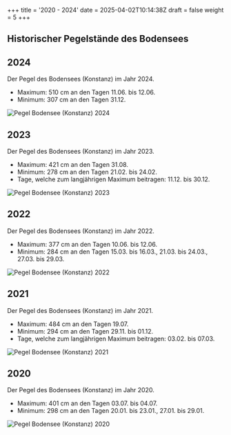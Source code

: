 +++
title = '2020 - 2024'
date = 2025-04-02T10:14:38Z
draft = false
weight = 5
+++

## Historischer Pegelstände des Bodensees

## 2024

Der Pegel des Bodensees (Konstanz) im Jahr 2024.

- Maximum: 510 cm an den Tagen 11.06. bis 12.06.
- Minimum: 307 cm an den Tagen 31.12.

![Pegel Bodensee (Konstanz) 2024](/images/DE/graphs_historic/longterm_DE_2024.png)

## 2023

Der Pegel des Bodensees (Konstanz) im Jahr 2023.

- Maximum: 421 cm an den Tagen 31.08.
- Minimum: 278 cm an den Tagen 21.02. bis 24.02.
- Tage, welche zum langjährigen Maximum beitragen: 11.12. bis 30.12.

![Pegel Bodensee (Konstanz) 2023](/images/DE/graphs_historic/longterm_DE_2023.png)

## 2022

Der Pegel des Bodensees (Konstanz) im Jahr 2022.

- Maximum: 377 cm an den Tagen 10.06. bis 12.06.
- Minimum: 284 cm an den Tagen 15.03. bis 16.03., 21.03. bis 24.03., 27.03. bis 29.03.

![Pegel Bodensee (Konstanz) 2022](/images/DE/graphs_historic/longterm_DE_2022.png)

## 2021

Der Pegel des Bodensees (Konstanz) im Jahr 2021.

- Maximum: 484 cm an den Tagen 19.07.
- Minimum: 294 cm an den Tagen 29.11. bis 01.12.
- Tage, welche zum langjährigen Maximum beitragen: 03.02. bis 07.03.

![Pegel Bodensee (Konstanz) 2021](/images/DE/graphs_historic/longterm_DE_2021.png)

## 2020

Der Pegel des Bodensees (Konstanz) im Jahr 2020.

- Maximum: 401 cm an den Tagen 03.07. bis 04.07.
- Minimum: 298 cm an den Tagen 20.01. bis 23.01., 27.01. bis 29.01.

![Pegel Bodensee (Konstanz) 2020](/images/DE/graphs_historic/longterm_DE_2020.png)


